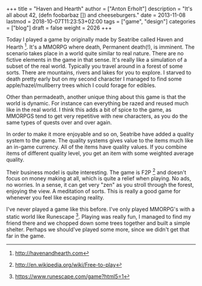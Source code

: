 +++
title = "Haven and Hearth"
author = ["Anton Erholt"]
description = "It's all about 42, (defn foobarbaz []) and cheeseburgers."
date = 2013-11-08
lastmod = 2018-10-07T11:23:53+02:00
tags = ["game", "design"]
categories = ["blog"]
draft = false
weight = 2026
+++

Today I played a game by originally made by Seatribe called Haven and
Hearth&nbsp;[^fn:1]. It's a MMORPG where death, Permanent death(!), is
imminent. The scenario takes place in a world quite similar to real
nature. There are no fictive elements in the game in that sense. It's
really like a simulation of a subset of the real world. Typically you
travel around in a forest of some sorts. There are mountains, rivers
and lakes for you to explore. I starved to death pretty early but on
my second character I managed to find some apple/hazel/mullberry
trees which I could forage for edibles.

Other than permadeath, another unique thing about this game is that
the world is dynamic. For instance can everything be razed and reused
much like in the real world. I think this adds a bit of spice to the
game, as MMORPGS tend to get very repetitive with new characters, as
you do the same types of quests over and over again.

In order to make it more enjoyable and so on, Seatribe have added a
quality system to the game. The quality systems gives value to the
items much like an in-game currency. All of the items have quality
values. If you combine items of different quality level, you get an
item with some weighted average quality.

Their business model is quite interesting. The game is F2P&nbsp;[^fn:2] and
doesn't focus on money making at all, which is quite a relief when
playing. No ads, no worries. In a sense, it can get very "zen" as you
stroll through the forest, enjoying the view. A meditation of sorts.
This is really a good game for whenever you feel like escaping reality.

I've never played a game like this before. I've only played MMORPG's
with a static world like Runescape&nbsp;[^fn:3]. Playing was really fun, I
managed to find my friend there and we chopped down some trees
together and built a simple shelter. Perhaps we should've played some
more, since we didn't get that far in the game.

[^fn:1]: <http://havenandhearth.com>
[^fn:2]: <http://en.wikipedia.org/wiki/Free-to-play>
[^fn:3]: <https://www.runescape.com/game?html5=1>
